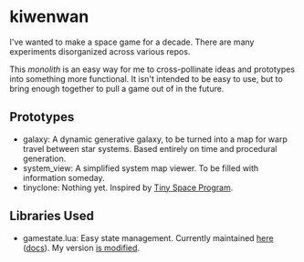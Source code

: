 # kiwenwan
I've wanted to make a space game for a decade. There are many experiments disorganized across various repos.

This *monolith* is an easy way for me to cross-pollinate ideas and prototypes into something more functional. It isn't intended to be easy to use, but to bring enough together to pull a game out of in the future.

## Prototypes

- galaxy: A dynamic generative galaxy, to be turned into a map for warp travel between star systems. Based entirely on time and procedural generation.
- system_view: A simplified system map viewer. To be filled with information someday.
- tinyclone: Nothing yet. Inspired by [Tiny Space Program](https://play.google.com/store/apps/details?id=com.companyname.Space_Program).

## Libraries Used

- gamestate.lua: Easy state management.
  Currently maintained [here](https://github.com/HDictus/hump) ([docs](https://github.com/HDictus/hump/blob/temp-master/docs/gamestate.rst)). My version [is modified](https://github.com/TangentFoxy/kiwenwan/commit/0bf48908b21f25addf04ab197c6e807790da0512).
